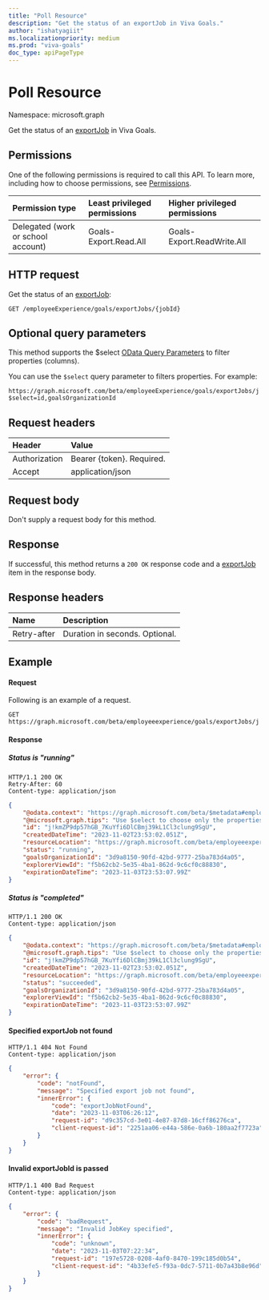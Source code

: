 ```yaml
---
title: "Poll Resource"
description: "Get the status of an exportJob in Viva Goals."
author: "ishatyagiit"
ms.localizationpriority: medium
ms.prod: "viva-goals"
doc_type: apiPageType
---
```


# Poll Resource

Namespace: microsoft.graph

Get the status of an [exportJob](../resources/viva-goals-export-job.md) in Viva Goals.

## Permissions
One of the following permissions is required to call this API. To learn more, including how to choose permissions, see [Permissions](/graph/permissions-reference).

|Permission type|Least privileged permissions|Higher privileged permissions|
|:---|:---|:---|
|Delegated (work or school account)|Goals-Export.Read.All|Goals-Export.ReadWrite.All|

## HTTP request
Get the status of an [exportJob](../resources/viva-goals-export-job.md):

```http
GET /employeeExperience/goals/exportJobs/{jobId}
```

## Optional query parameters
This method supports the $select [OData Query Parameters](/graph/query-parameters) to filter properties (columns).

You can use the `$select` query parameter to filters properties. For example:

```
https://graph.microsoft.com/beta/employeeExperience/goals/exportJobs/j!ZIhyMux47hGIdJL2SWgapVCBmj39kL1Cl3clung9SgU?$select=id,goalsOrganizationId
```

## Request headers
| Header       |  Value|
|:-------------|:------|
| Authorization  | Bearer {token}. Required.|
| Accept  | application/json|

## Request body
Don't supply a request body for this method.

## Response

If successful, this method returns a `200 OK` response code and a [exportJob](../resources/viva-goals-export-job.md) item in the response body. 

## Response headers

| Name        | Description     |
|:------------|:----------------|
|Retry-after  | Duration in seconds. Optional.|

## Example
#### Request
Following is an example of a request.

```text
GET https://graph.microsoft.com/beta/employeeexperience/goals/exportJobs/j!kmZP9dp57hGB_7KuYfi6DlCBmj39kL1Cl3clung9SgU
```

#### Response

##### Status is "running"

```text
HTTP/1.1 200 OK 
Retry-After: 60
Content-type: application/json
```

```json
{
    "@odata.context": "https://graph.microsoft.com/beta/$metadata#employeeExperience/goals/exportJobs/$entity",
    "@microsoft.graph.tips": "Use $select to choose only the properties your app needs, as this can lead to performance improvements. For example: GET employeeExperience/goals/exportJobs('<key>')?$select=content,expirationDateTime",
    "id": "j!kmZP9dp57hGB_7KuYfi6DlCBmj39kL1Cl3clung9SgU",
    "createdDateTime": "2023-11-02T23:53:02.051Z",
    "resourceLocation": "https://graph.microsoft.com/beta/employeeexperience/goals/exportJobs/j!kmZP9dp57hGB_7KuYfi6DlCBmj39kL1Cl3clung9SgU/content",
    "status": "running",
    "goalsOrganizationId": "3d9a8150-90fd-42bd-9777-25ba783d4a05",
    "explorerViewId": "f5b62cb2-5e35-4ba1-862d-9c6cf0c88830",
    "expirationDateTime": "2023-11-03T23:53:07.99Z"
}
```

##### Status is "completed"

```text
HTTP/1.1 200 OK 
Content-type: application/json
```

```json
{
    "@odata.context": "https://graph.microsoft.com/beta/$metadata#employeeExperience/goals/exportJobs/$entity",
    "@microsoft.graph.tips": "Use $select to choose only the properties your app needs, as this can lead to performance improvements. For example: GET employeeExperience/goals/exportJobs('<key>')?$select=content,expirationDateTime",
    "id": "j!kmZP9dp57hGB_7KuYfi6DlCBmj39kL1Cl3clung9SgU",
    "createdDateTime": "2023-11-02T23:53:02.051Z",
    "resourceLocation": "https://graph.microsoft.com/beta/employeeexperience/goals/exportJobs/j!kmZP9dp57hGB_7KuYfi6DlCBmj39kL1Cl3clung9SgU/content",
    "status": "succeeded",
    "goalsOrganizationId": "3d9a8150-90fd-42bd-9777-25ba783d4a05",
    "explorerViewId": "f5b62cb2-5e35-4ba1-862d-9c6cf0c88830",
    "expirationDateTime": "2023-11-03T23:53:07.99Z"
}
```

#### Specified exportJob not found

```text
HTTP/1.1 404 Not Found 
Content-type: application/json
```

```json
{
    "error": {
        "code": "notFound",
        "message": "Specified export job not found",
        "innerError": {
            "code": "exportJobNotFound",
            "date": "2023-11-03T06:26:12",
            "request-id": "d9c357cd-3e01-4e87-87d8-16cff86276ca",
            "client-request-id": "2251aa06-e44a-586e-0a6b-180aa2f7723a"
        }
    }
}
```

#### Invalid exportJobId is passed

```text
HTTP/1.1 400 Bad Request
Content-type: application/json
```

```json
{
    "error": {
        "code": "badRequest",
        "message": "Invalid JobKey specified",
        "innerError": {
            "code": "unknown",
            "date": "2023-11-03T07:22:34",
            "request-id": "197e5728-0208-4af0-8470-199c185d0b54",
            "client-request-id": "4b33efe5-f93a-0dc7-5711-0b7a43b8e96d"
        }
    }
}
```